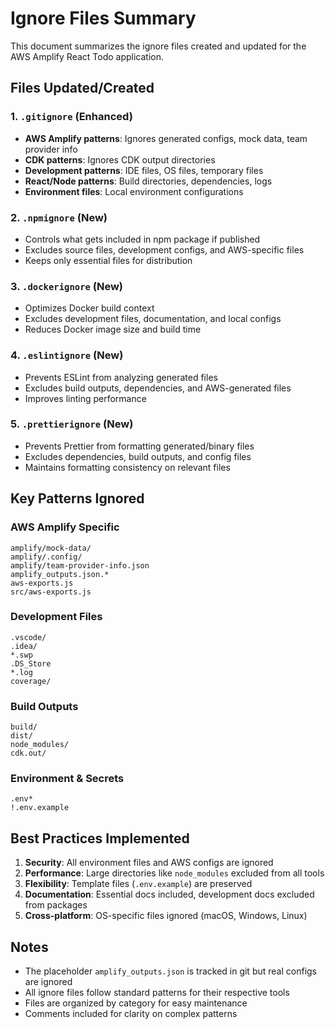 # Ignore Files Summary

This document summarizes the ignore files created and updated for the AWS Amplify React Todo application.

## Files Updated/Created

### 1. `.gitignore` (Enhanced)
- **AWS Amplify patterns**: Ignores generated configs, mock data, team provider info
- **CDK patterns**: Ignores CDK output directories
- **Development patterns**: IDE files, OS files, temporary files
- **React/Node patterns**: Build directories, dependencies, logs
- **Environment files**: Local environment configurations

### 2. `.npmignore` (New)
- Controls what gets included in npm package if published
- Excludes source files, development configs, and AWS-specific files
- Keeps only essential files for distribution

### 3. `.dockerignore` (New)
- Optimizes Docker build context
- Excludes development files, documentation, and local configs
- Reduces Docker image size and build time

### 4. `.eslintignore` (New)
- Prevents ESLint from analyzing generated files
- Excludes build outputs, dependencies, and AWS-generated files
- Improves linting performance

### 5. `.prettierignore` (New)
- Prevents Prettier from formatting generated/binary files
- Excludes dependencies, build outputs, and config files
- Maintains formatting consistency on relevant files

## Key Patterns Ignored

### AWS Amplify Specific
```
amplify/mock-data/
amplify/.config/
amplify/team-provider-info.json
amplify_outputs.json.*
aws-exports.js
src/aws-exports.js
```

### Development Files
```
.vscode/
.idea/
*.swp
.DS_Store
*.log
coverage/
```

### Build Outputs
```
build/
dist/
node_modules/
cdk.out/
```

### Environment & Secrets
```
.env*
!.env.example
```

## Best Practices Implemented

1. **Security**: All environment files and AWS configs are ignored
2. **Performance**: Large directories like `node_modules` excluded from all tools
3. **Flexibility**: Template files (`.env.example`) are preserved
4. **Documentation**: Essential docs included, development docs excluded from packages
5. **Cross-platform**: OS-specific files ignored (macOS, Windows, Linux)

## Notes

- The placeholder `amplify_outputs.json` is tracked in git but real configs are ignored
- All ignore files follow standard patterns for their respective tools
- Files are organized by category for easy maintenance
- Comments included for clarity on complex patterns
